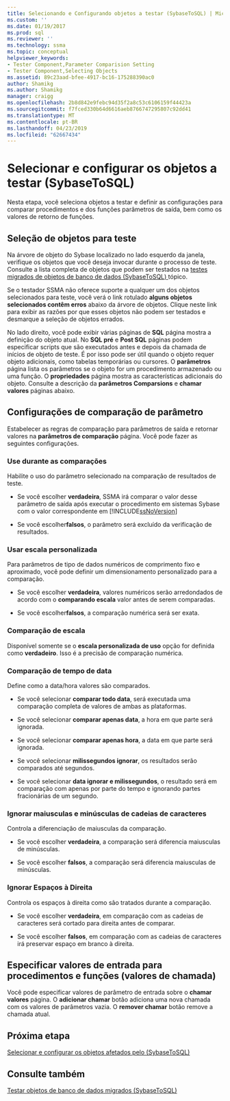 ```yaml
---
title: Selecionando e Configurando objetos a testar (SybaseToSQL) | Microsoft Docs
ms.custom: ''
ms.date: 01/19/2017
ms.prod: sql
ms.reviewer: ''
ms.technology: ssma
ms.topic: conceptual
helpviewer_keywords:
- Tester Component,Parameter Comparision Setting
- Tester Component,Selecting Objects
ms.assetid: 89c23aad-bfee-4917-bc16-175288390ac0
author: Shamikg
ms.author: Shamikg
manager: craigg
ms.openlocfilehash: 2b8d842e9febc94d35f2a8c53c6106159f44423a
ms.sourcegitcommit: f7fced330b64d6616aeb8766747295807c92dd41
ms.translationtype: MT
ms.contentlocale: pt-BR
ms.lasthandoff: 04/23/2019
ms.locfileid: "62667434"
---
```

# <a name="selecting-and-configuring-objects-to-test-sybasetosql"></a>Selecionar e configurar os objetos a testar (SybaseToSQL)
Nesta etapa, você seleciona objetos a testar e definir as configurações para comparar procedimentos e dos funções parâmetros de saída, bem como os valores de retorno de funções.  
  
## <a name="selection-of-objects-to-test"></a>Seleção de objetos para teste  
Na árvore de objeto do Sybase localizado no lado esquerdo da janela, verifique os objetos que você deseja invocar durante o processo de teste. Consulte a lista completa de objetos que podem ser testados na [testes migrados de objetos de banco de dados &#40;SybaseToSQL&#41; ](../../ssma/sybase/testing-migrated-database-objects-sybasetosql.md) tópico.  
  
Se o testador SSMA não oferece suporte a qualquer um dos objetos selecionados para teste, você verá o link rotulado **alguns objetos selecionados contêm erros** abaixo da árvore de objetos. Clique neste link para exibir as razões por que esses objetos não podem ser testados e desmarque a seleção de objetos errados.  
  
No lado direito, você pode exibir várias páginas de **SQL** página mostra a definição do objeto atual. No **SQL pré** e **Post SQL** páginas podem especificar scripts que são executados antes e depois da chamada de inícios de objeto de teste. É por isso pode ser útil quando o objeto requer objeto adicionais, como tabelas temporárias ou cursores. O **parâmetros** página lista os parâmetros se o objeto for um procedimento armazenado ou uma função. O **propriedades** página mostra as características adicionais do objeto. Consulte a descrição da **parâmetros Comparsions** e **chamar valores** páginas abaixo.  
  
## <a name="parameter-comparison-settings"></a>Configurações de comparação de parâmetro  
Estabelecer as regras de comparação para parâmetros de saída e retornar valores na **parâmetros de comparação** página. Você pode fazer as seguintes configurações.  
  
### <a name="use-during-comparisons"></a>Use durante as comparações  
Habilite o uso do parâmetro selecionado na comparação de resultados de teste.  
  
-   Se você escolher **verdadeira**, SSMA irá comparar o valor desse parâmetro de saída após executar o procedimento em sistemas Sybase com o valor correspondente em [!INCLUDE[ssNoVersion](../../includes/ssnoversion-md.md)]  
  
-   Se você escolher**falsos**, o parâmetro será excluído da verificação de resultados.  
  
### <a name="use-custom-scale"></a>Usar escala personalizada  
Para parâmetros de tipo de dados numéricos de comprimento fixo e aproximado, você pode definir um dimensionamento personalizado para a comparação.  
  
-   Se você escolher **verdadeira**, valores numéricos serão arredondados de acordo com o **comparando escala** valor antes de serem comparadas.  
  
-   Se você escolher**falsos**, a comparação numérica será ser exata.  
  
### <a name="comparing-scale"></a>Comparação de escala  
Disponível somente se o **escala personalizada de uso** opção for definida como **verdadeiro**. Isso é a precisão de comparação numérica.  
  
### <a name="date-time-comparing"></a>Comparação de tempo de data  
Define como a data/hora valores são comparados.  
  
-   Se você selecionar **comparar todo data**, será executada uma comparação completa de valores de ambas as plataformas.  
  
-   Se você selecionar **comparar apenas data**, a hora em que parte será ignorada.  
  
-   Se você selecionar **comparar apenas hora**, a data em que parte será ignorada.  
  
-   Se você selecionar **milissegundos ignorar**, os resultados serão comparados até segundos.  
  
-   Se você selecionar **data ignorar e milissegundos**, o resultado será em comparação com apenas por parte do tempo e ignorando partes fracionárias de um segundo.  
  
### <a name="ignore-strings-case"></a>Ignorar maiusculas e minúsculas de cadeias de caracteres  
Controla a diferenciação de maiusculas da comparação.  
  
-   Se você escolher **verdadeira**, a comparação será diferencia maiusculas de minúsculas.  
  
-   Se você escolher **falsos**, a comparação será diferencia maiusculas de minúsculas.  
  
### <a name="ignore-trailing-spaces"></a>Ignorar Espaços à Direita  
Controla os espaços à direita como são tratados durante a comparação.  
  
-   Se você escolher **verdadeira**, em comparação com as cadeias de caracteres será cortado para direita antes de comparar.  
  
-   Se você escolher **falsos**, em comparação com as cadeias de caracteres irá preservar espaço em branco à direita.  
  
## <a name="specify-input-values-for-procedures-and-functions-call-values"></a>Especificar valores de entrada para procedimentos e funções (valores de chamada)  
Você pode especificar valores de parâmetro de entrada sobre o **chamar valores** página. O **adicionar chamar** botão adiciona uma nova chamada com os valores de parâmetros vazia. O **remover chamar** botão remove a chamada atual.  
  
## <a name="next-step"></a>Próxima etapa  
[Selecionar e configurar os objetos afetados pelo &#40;SybaseToSQL&#41;](../../ssma/sybase/selecting-and-configuring-affected-objects-sybasetosql.md)  
  
## <a name="see-also"></a>Consulte também  
[Testar objetos de banco de dados migrados &#40;SybaseToSQL&#41;](../../ssma/sybase/testing-migrated-database-objects-sybasetosql.md)  
  
